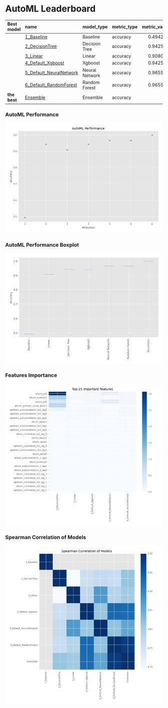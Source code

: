 # AutoML Leaderboard

| Best model   | name                                                         | model_type     | metric_type   |   metric_value |   train_time |
|:-------------|:-------------------------------------------------------------|:---------------|:--------------|---------------:|-------------:|
|              | [1_Baseline](1_Baseline/README.md)                           | Baseline       | accuracy      |       0.494253 |        14.31 |
|              | [2_DecisionTree](2_DecisionTree/README.md)                   | Decision Tree  | accuracy      |       0.942529 |        18.4  |
|              | [3_Linear](3_Linear/README.md)                               | Linear         | accuracy      |       0.908046 |        17.25 |
|              | [4_Default_Xgboost](4_Default_Xgboost/README.md)             | Xgboost        | accuracy      |       0.942529 |        17.85 |
|              | [5_Default_NeuralNetwork](5_Default_NeuralNetwork/README.md) | Neural Network | accuracy      |       0.965517 |        16.07 |
|              | [6_Default_RandomForest](6_Default_RandomForest/README.md)   | Random Forest  | accuracy      |       0.965517 |        21.48 |
| **the best** | [Ensemble](Ensemble/README.md)                               | Ensemble       | accuracy      |       1        |         0.32 |

### AutoML Performance
![AutoML Performance](ldb_performance.png)

### AutoML Performance Boxplot
![AutoML Performance Boxplot](ldb_performance_boxplot.png)

### Features Importance
![features importance across models](features_heatmap.png)



### Spearman Correlation of Models
![models spearman correlation](correlation_heatmap.png)

